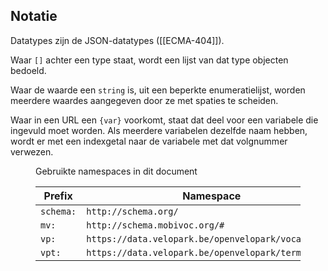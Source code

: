 ## Notatie

Datatypes zijn de JSON-datatypes ([[ECMA-404]]).

Waar `[]` achter een type staat, wordt een lijst van dat type objecten bedoeld.

Waar de waarde een `string` is, uit een beperkte enumeratielijst, worden meerdere waardes aangegeven door ze met spaties te scheiden.

Waar in een URL een `{var}` voorkomt, staat dat deel voor een variabele die ingevuld moet worden.
Als meerdere variabelen dezelfde naam hebben, wordt er met een indexgetal naar de variabele met dat volgnummer verwezen.

<figure>
<figcaption>Gebruikte namespaces in dit document</figcaption>

| Prefix    | Namespace                                           |
| --------- | --------------------------------------------------- |
| `schema:` | `http://schema.org/`                                |
| `mv:`     | `http://schema.mobivoc.org/#`                       |
| `vp:`     | `https://data.velopark.be/openvelopark/vocabulary#` |
| `vpt:`    | `https://data.velopark.be/openvelopark/terms#`      |

</figure>
